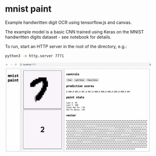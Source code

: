 # mnist paint

Example handwritten digit OCR using tensorflow.js and canvas.

The example model is a basic CNN trained using Keras on the MNIST handwritten digits dataset - see notebook for details.

To run, start an HTTP server in the root of the directory, e.g.:

```bash
python3 -m http.server 7771
```

<img width=480 src="./demo.gif"></img>
